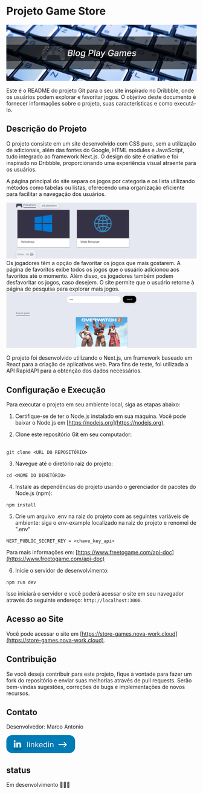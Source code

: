 # Projeto Game Store

![img](/images_readme/gitImage.png)

Este é o README do projeto Git para o seu site inspirado no Dribbble, onde os usuários podem explorar e favoritar jogos. O objetivo deste documento é fornecer informações sobre o projeto, suas características e como executá-lo.

## Descrição do Projeto

O projeto consiste em um site desenvolvido com CSS puro, sem a utilização de adicionais, além das fontes do Google, HTML modules e JavaScript, tudo integrado ao framework Next.js. O design do site é criativo e foi inspirado no Dribbble, proporcionando uma experiência visual atraente para os usuários.

A página principal do site separa os jogos por categoria e os lista utilizando métodos como tabelas ou listas, oferecendo uma organização eficiente para facilitar a navegação dos usuários.

![img](/images_readme/image_readme_1.png)
Os jogadores têm a opção de favoritar os jogos que mais gostarem. A página de favoritos exibe todos os jogos que o usuário adicionou aos favoritos até o momento. Além disso, os jogadores também podem desfavoritar os jogos, caso desejem. O site permite que o usuário retorne à página de pesquisa para explorar mais jogos.
![img](/images_readme/image_readme_2.png)

O projeto foi desenvolvido utilizando o Next.js, um framework baseado em React para a criação de aplicativos web. Para fins de teste, foi utilizada a API RapidAPI para a obtenção dos dados necessários.

## Configuração e Execução

Para executar o projeto em seu ambiente local, siga as etapas abaixo:

1. Certifique-se de ter o Node.js instalado em sua máquina. Você pode baixar o Node.js em [https://nodejs.org](https://nodejs.org).

2. Clone este repositório Git em seu computador:

```

git clone <URL DO REPOSITÓRIO>

```

3. Navegue até o diretório raiz do projeto:

```
cd <NOME DO DIRETÓRIO>
```

4. Instale as dependências do projeto usando o gerenciador de pacotes do Node.js (npm):

```
npm install
```

5. Crie um arquivo .env na raiz do projeto com as seguintes variáveis de ambiente: siga o env-example localizado na raiz do projeto e renomei de ".env"

```
NEXT_PUBLIC_SECRET_KEY = <chave_key_api>
```

Para mais informações em: [https://www.freetogame.com/api-doc](https://www.freetogame.com/api-doc)

6. Inicie o servidor de desenvolvimento:

```
npm run dev
```

Isso iniciará o servidor e você poderá acessar o site em seu navegador através do seguinte endereço: `http://localhost:3000`.

## Acesso ao Site

Você pode acessar o site em [https://store-games.nova-work.cloud](https://store-games.nova-work.cloud).

## Contribuição

Se você deseja contribuir para este projeto, fique à vontade para fazer um fork do repositório e enviar suas melhorias através de pull requests. Serão bem-vindas sugestões, correções de bugs e implementações de novos recursos.

## Contato

Desenvolvedor: Marco Antonio

[![img](/images_readme/icon_get_to.png)](https://www.linkedin.com/in/marco-antonio-aa3024233)

## status

Em desenvolvimento 🚧🚧🚧

